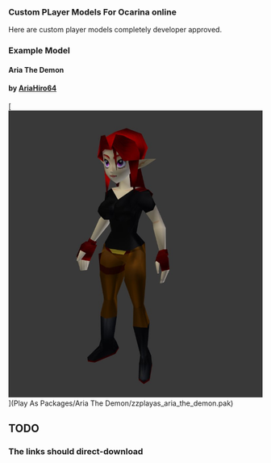 ### Custom PLayer Models For Ocarina online
Here are custom player models completely developer approved.
### Example Model
#### Aria The Demon
#### by [AriaHiro64](https://github.com/AriaHiro64)
[![Download](img/aria.jpg)](Play As Packages/Aria The Demon/zzplayas_aria_the_demon.pak)
## TODO

### The links should direct-download
